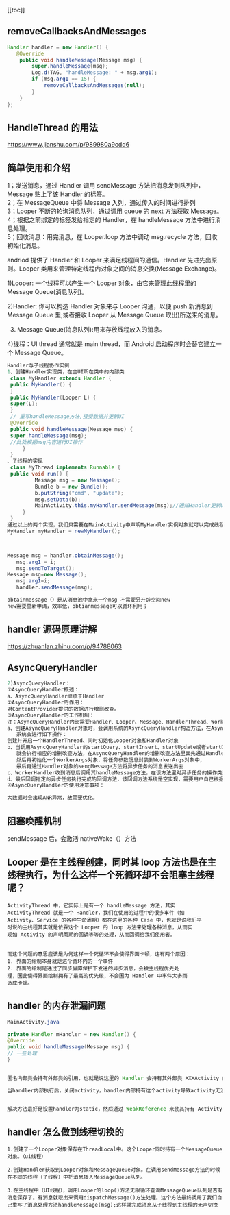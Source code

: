 [[toc]]

## removeCallbacksAndMessages

```java
Handler handler = new Handler() {
   @Override
    public void handleMessage(Message msg) {
        super.handleMessage(msg);
        Log.d(TAG, "handleMessage: " + msg.arg1);
        if (msg.arg1 == 15) {
            removeCallbacksAndMessages(null);
        }
    }
};
```

## HandleThread 的用法

<https://www.jianshu.com/p/989980a9cdd6>

## 简单使用和介绍

1；发送消息，通过 Handler 调用 sendMessage 方法把消息发到队列中，Message 贴上了该 Handler 的标签。  
2；在 MessageQueue 中将 Message 入列，通过传入的时间进行排列  
3；Looper 不断的轮询消息队列，通过调用 queue 的 next 方法获取 Message。  
4；根据之前绑定的标签发给指定的 Handler，在 handleMessage 方法中进行消息处理。  
5；回收消息：用完消息，在 Looper.loop 方法中调动 msg.recycle 方法，回收初始化消息。

andriod 提供了 Handler 和 Looper 来满足线程间的通信。Handler 先进先出原则。Looper 类用来管理特定线程内对象之间的消息交换(Message Exchange)。

1)Looper: 一个线程可以产生一个 Looper 对象，由它来管理此线程里的 Message Queue(消息队列)。

2)Handler: 你可以构造 Handler 对象来与 Looper 沟通，以便 push 新消息到 Message Queue 里;或者接收 Looper 从 Message Queue 取出)所送来的消息。

3. Message Queue(消息队列):用来存放线程放入的消息。

4)线程：UI thread 通常就是 main thread，而 Android 启动程序时会替它建立一个 Message Queue。

```java
Handler与子线程协作实例
1、创建Handler实现类，在主UI所在类中的内部类
 class MyHandler extends Handler {
 public MyHandler() {
 }
 public MyHandler(Looper L) {
 super(L);
 }
 // 重写handleMessage方法,接受数据并更新UI
 @Override
 public void handleMessage(Message msg) {
 super.handleMessage(msg);
 //此处根据msg内容进行UI操作
     }
 }
、子线程的实现
 class MyThread implements Runnable {
 public void run() {
         Message msg = new Message();
         Bundle b = new Bundle();
         b.putString("cmd", "update");
         msg.setData(b);
         MainActivity.this.myHandler.sendMessage(msg);//通知Handler更新UI
     }
 }
通过以上的两个实现，我们只需要在MainActivity中声明MyHandler实例对象就可以完成线程之间的通讯和界面的更新操作。
MyHandler myHandler = newMyHandler();



Message msg = handler.obtainMessage();
   msg.arg1 = i;
   msg.sendToTarget();
Message msg=new Message();
   msg.arg1=i;
   handler.sendMessage(msg);

obtainmessage（）是从消息池中拿来一个msg 不需要另开辟空间new
new需要重新申请，效率低，obtianmessage可以循环利用；
```

## handler 源码原理讲解

<https://zhuanlan.zhihu.com/p/94788063>

## AsyncQueryHandler

```java
2)AsyncQueryHandler：
①AsyncQueryHandler概述：
a、AsyncQueryHandler继承于Handler
②AsyncQueryHandler的作用：
对ContentProvider提供的数据进行增删改查。
③AsyncQueryHandler的工作机制：
注：AsyncQueryHandler内部需要Handler、Looper、Message、HandlerThread、WorkerHandler和WorkerArgs配合使用完成异步任务
a、创建AsyncQueryHandler对象时，会调用系统的AsyncQueryHandler构造方法，在AsyncQueryHandler构造方法里，
   系统会进行如下操作：
创建并开启一个HandlerThread、同时初始化Looper对象和Handler对象
b、当调用AsyncQueryHandler的startQuery、startInsert、startUpdate或者startDelete方法时
   就会执行相应的增删改查方法，在AsyncQueryHandler的增删改查方法里面先通过Handler对象初始化Message对象，
   然后再初始化一个WorkerArgs对象，将任务参数信息封装到WorkerArgs对象中，
   最后再通过Handler对象的sengMessage方法将异步任务的消息发送出去
c、WorkerHandler收到消息后调用其handleMessage方法，在该方法里对异步任务的操作类型进行判断，然后执行与之对应的处理
d、最后回调指定的异步任务执行完成的回调方法，该回调方法系统是空实现，需要用户自己根据自己的业务去重写
④AsyncQueryHandler的使用注意事项：

大数据时会出现ANR异常，故需要优化。
```

## 阻塞唤醒机制

sendMessage 后，会激活 nativeWake（）方法

## Looper 是在主线程创建，同时其 loop 方法也是在主线程执行，为什么这样一个死循环却不会阻塞主线程呢？

```
ActivityThread 中，它实际上是有一个 handleMessage 方法，其实
ActivityThread 就是一个 Handler，我们在使用的过程中的很多事件（如
Activity、Service 的各种生命周期）都在这里的各种 Case 中，也就是说我们平
时说的主线程其实就是依靠这个 Looper 的 loop 方法来处理各种消息，从而实
现如 Activity 的声明周期的回调等等的处理，从而回调给我们使用者。


而这个问题的意思应该是为何这样一个死循环不会使得界面卡顿，这有两个原因：
1. 界面的绘制本身就是这个循环内的一个事件
2. 界面的绘制是通过了同步屏障保护下发送的异步消息，会被主线程优先处
理，因此使得界面绘制拥有了最高的优先级，不会因为 Handler 中事件太多而
造成卡顿。
```

## handler 的内存泄漏问题

```java
MainActivity.java

private Handler mHandler = new Handler() {
@Override
public void handleMessage(Message msg) {
// 一些处理
}


匿名内部类会持有外部类的引用，也就是说这里的 Handler 会持有其外部类 XXXActivity 的引用。

当handler内部执行后，关闭activity，handler内部持有这个activity导致activity无法被回收 导致内存泄漏


解决方法最好是设置handler为static，然后通过 WeakReference 来使其持有 Activity 的弱引用来访问其他的信息

```

## handler 怎么做到线程切换的

```
1.创建了一个Looper对象保存在ThreadLocal中。这个Looper同时持有一个MessageQueue对象。（ui线程）

2.创建Handler获取到Looper对象和MessageQueue对象。在调用sendMessage方法的时候在不同的线程（子线程）中把消息插入MessageQueue队列。

3.在主线程中（UI线程），调用Looper的loop()方法无限循环查询MessageQueue队列是否有消息保存了。有消息就取出来调用dispatchMessage()方法处理。这个方法最终调用了我们自己重写了消息处理方法handleMessage(msg);这样就完成消息从子线程到主线程的无声切换

```
